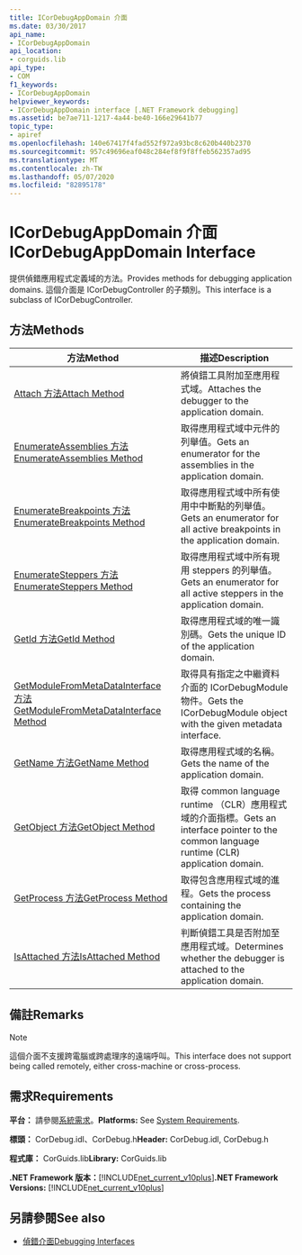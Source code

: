```yaml
---
title: ICorDebugAppDomain 介面
ms.date: 03/30/2017
api_name:
- ICorDebugAppDomain
api_location:
- corguids.lib
api_type:
- COM
f1_keywords:
- ICorDebugAppDomain
helpviewer_keywords:
- ICorDebugAppDomain interface [.NET Framework debugging]
ms.assetid: be7ae711-1217-4a44-be40-166e29641b77
topic_type:
- apiref
ms.openlocfilehash: 140e67417f4fad552f972a93bc8c620b440b2370
ms.sourcegitcommit: 957c49696eaf048c284ef8f9f8ffeb562357ad95
ms.translationtype: MT
ms.contentlocale: zh-TW
ms.lasthandoff: 05/07/2020
ms.locfileid: "82895178"
---
```

# <a name="icordebugappdomain-interface"></a><span data-ttu-id="57309-102">ICorDebugAppDomain 介面</span><span class="sxs-lookup"><span data-stu-id="57309-102">ICorDebugAppDomain Interface</span></span>

<span data-ttu-id="57309-103">提供偵錯應用程式定義域的方法。</span><span class="sxs-lookup"><span data-stu-id="57309-103">Provides methods for debugging application domains.</span></span> <span data-ttu-id="57309-104">這個介面是 ICorDebugController 的子類別。</span><span class="sxs-lookup"><span data-stu-id="57309-104">This interface is a subclass of ICorDebugController.</span></span>  
  
## <a name="methods"></a><span data-ttu-id="57309-105">方法</span><span class="sxs-lookup"><span data-stu-id="57309-105">Methods</span></span>  
  
|<span data-ttu-id="57309-106">方法</span><span class="sxs-lookup"><span data-stu-id="57309-106">Method</span></span>|<span data-ttu-id="57309-107">描述</span><span class="sxs-lookup"><span data-stu-id="57309-107">Description</span></span>|  
|------------|-----------------|  
|[<span data-ttu-id="57309-108">Attach 方法</span><span class="sxs-lookup"><span data-stu-id="57309-108">Attach Method</span></span>](icordebugappdomain-attach-method.md)|<span data-ttu-id="57309-109">將偵錯工具附加至應用程式域。</span><span class="sxs-lookup"><span data-stu-id="57309-109">Attaches the debugger to the application domain.</span></span>|  
|[<span data-ttu-id="57309-110">EnumerateAssemblies 方法</span><span class="sxs-lookup"><span data-stu-id="57309-110">EnumerateAssemblies Method</span></span>](icordebugappdomain-enumerateassemblies-method.md)|<span data-ttu-id="57309-111">取得應用程式域中元件的列舉值。</span><span class="sxs-lookup"><span data-stu-id="57309-111">Gets an enumerator for the assemblies in the application domain.</span></span>|  
|[<span data-ttu-id="57309-112">EnumerateBreakpoints 方法</span><span class="sxs-lookup"><span data-stu-id="57309-112">EnumerateBreakpoints Method</span></span>](icordebugappdomain-enumeratebreakpoints-method.md)|<span data-ttu-id="57309-113">取得應用程式域中所有使用中中斷點的列舉值。</span><span class="sxs-lookup"><span data-stu-id="57309-113">Gets an enumerator for all active breakpoints in the application domain.</span></span>|  
|[<span data-ttu-id="57309-114">EnumerateSteppers 方法</span><span class="sxs-lookup"><span data-stu-id="57309-114">EnumerateSteppers Method</span></span>](icordebugappdomain-enumeratesteppers-method.md)|<span data-ttu-id="57309-115">取得應用程式域中所有現用 steppers 的列舉值。</span><span class="sxs-lookup"><span data-stu-id="57309-115">Gets an enumerator for all active steppers in the application domain.</span></span>|  
|[<span data-ttu-id="57309-116">GetId 方法</span><span class="sxs-lookup"><span data-stu-id="57309-116">GetId Method</span></span>](icordebugappdomain-getid-method.md)|<span data-ttu-id="57309-117">取得應用程式域的唯一識別碼。</span><span class="sxs-lookup"><span data-stu-id="57309-117">Gets the unique ID of the application domain.</span></span>|  
|[<span data-ttu-id="57309-118">GetModuleFromMetaDataInterface 方法</span><span class="sxs-lookup"><span data-stu-id="57309-118">GetModuleFromMetaDataInterface Method</span></span>](icordebugappdomain-getmodulefrommetadatainterface-method.md)|<span data-ttu-id="57309-119">取得具有指定之中繼資料介面的 ICorDebugModule 物件。</span><span class="sxs-lookup"><span data-stu-id="57309-119">Gets the ICorDebugModule object with the given metadata interface.</span></span>|  
|[<span data-ttu-id="57309-120">GetName 方法</span><span class="sxs-lookup"><span data-stu-id="57309-120">GetName Method</span></span>](icordebugappdomain-getname-method.md)|<span data-ttu-id="57309-121">取得應用程式域的名稱。</span><span class="sxs-lookup"><span data-stu-id="57309-121">Gets the name of the application domain.</span></span>|  
|[<span data-ttu-id="57309-122">GetObject 方法</span><span class="sxs-lookup"><span data-stu-id="57309-122">GetObject Method</span></span>](icordebugappdomain-getobject-method.md)|<span data-ttu-id="57309-123">取得 common language runtime （CLR）應用程式域的介面指標。</span><span class="sxs-lookup"><span data-stu-id="57309-123">Gets an interface pointer to the common language runtime (CLR) application domain.</span></span>|  
|[<span data-ttu-id="57309-124">GetProcess 方法</span><span class="sxs-lookup"><span data-stu-id="57309-124">GetProcess Method</span></span>](icordebugappdomain-getprocess-method.md)|<span data-ttu-id="57309-125">取得包含應用程式域的進程。</span><span class="sxs-lookup"><span data-stu-id="57309-125">Gets the process containing the application domain.</span></span>|  
|[<span data-ttu-id="57309-126">IsAttached 方法</span><span class="sxs-lookup"><span data-stu-id="57309-126">IsAttached Method</span></span>](icordebugappdomain-isattached-method.md)|<span data-ttu-id="57309-127">判斷偵錯工具是否附加至應用程式域。</span><span class="sxs-lookup"><span data-stu-id="57309-127">Determines whether the debugger is attached to the application domain.</span></span>|  
  
## <a name="remarks"></a><span data-ttu-id="57309-128">備註</span><span class="sxs-lookup"><span data-stu-id="57309-128">Remarks</span></span>  
  
> [!NOTE]
> <span data-ttu-id="57309-129">這個介面不支援跨電腦或跨處理序的遠端呼叫。</span><span class="sxs-lookup"><span data-stu-id="57309-129">This interface does not support being called remotely, either cross-machine or cross-process.</span></span>  
  
## <a name="requirements"></a><span data-ttu-id="57309-130">需求</span><span class="sxs-lookup"><span data-stu-id="57309-130">Requirements</span></span>  
 <span data-ttu-id="57309-131">**平台：** 請參閱[系統需求](../../get-started/system-requirements.md)。</span><span class="sxs-lookup"><span data-stu-id="57309-131">**Platforms:** See [System Requirements](../../get-started/system-requirements.md).</span></span>  
  
 <span data-ttu-id="57309-132">**標頭：** CorDebug.idl、CorDebug.h</span><span class="sxs-lookup"><span data-stu-id="57309-132">**Header:** CorDebug.idl, CorDebug.h</span></span>  
  
 <span data-ttu-id="57309-133">**程式庫：** CorGuids.lib</span><span class="sxs-lookup"><span data-stu-id="57309-133">**Library:** CorGuids.lib</span></span>  
  
 <span data-ttu-id="57309-134">**.NET Framework 版本：**[!INCLUDE[net_current_v10plus](../../../../includes/net-current-v10plus-md.md)]</span><span class="sxs-lookup"><span data-stu-id="57309-134">**.NET Framework Versions:** [!INCLUDE[net_current_v10plus](../../../../includes/net-current-v10plus-md.md)]</span></span>  
  
## <a name="see-also"></a><span data-ttu-id="57309-135">另請參閱</span><span class="sxs-lookup"><span data-stu-id="57309-135">See also</span></span>

- [<span data-ttu-id="57309-136">偵錯介面</span><span class="sxs-lookup"><span data-stu-id="57309-136">Debugging Interfaces</span></span>](debugging-interfaces.md)
